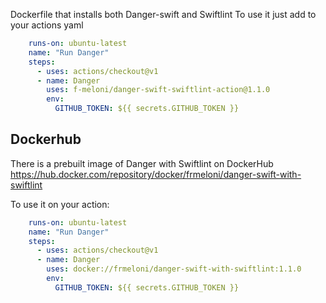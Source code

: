 Dockerfile that installs both Danger-swift and Swiftlint
To use it just add to your actions yaml

```yaml
    runs-on: ubuntu-latest
    name: "Run Danger"
    steps:
      - uses: actions/checkout@v1
      - name: Danger
        uses: f-meloni/danger-swift-swiftlint-action@1.1.0
        env:
          GITHUB_TOKEN: ${{ secrets.GITHUB_TOKEN }}

```

## Dockerhub
There is a prebuilt image of Danger with Swiftlint on DockerHub https://hub.docker.com/repository/docker/frmeloni/danger-swift-with-swiftlint

To use it on your action:

```yaml
    runs-on: ubuntu-latest
    name: "Run Danger"
    steps:
      - uses: actions/checkout@v1
      - name: Danger
        uses: docker://frmeloni/danger-swift-with-swiftlint:1.1.0
        env:
          GITHUB_TOKEN: ${{ secrets.GITHUB_TOKEN }}
```
